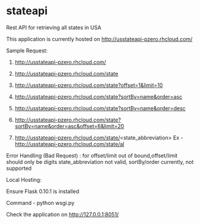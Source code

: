 # stateapi
Rest API for retrieving all states in USA

This application is currently hosted on http://usstateapi-pzero.rhcloud.com/

Sample Request:


1. http://usstateapi-pzero.rhcloud.com/

2. http://usstateapi-pzero.rhcloud.com/state

3. http://usstateapi-pzero.rhcloud.com/state?offset=1&limit=10

4. http://usstateapi-pzero.rhcloud.com/state?sortBy=name&order=asc

5. http://usstateapi-pzero.rhcloud.com/state?sortBy=name&order=desc

4. http://usstateapi-pzero.rhcloud.com/state?sortBy=name&order=asc&offset=6&limit=20

5. http://usstateapi-pzero.rhcloud.com/state/<state_abbreviation>
   Ex - http://usstateapi-pzero.rhcloud.com/state/al
   
Error Handling (Bad Request) : for offset/limit out of bound,offset/limit should only be digits state_abbreviation not valid, sortBy/order currently, not supported   
   
Local Hosting:

Ensure Flask 0.10.1 is installed

Command - python wsgi.py

Check the application on http://127.0.0.1:8051/


   
